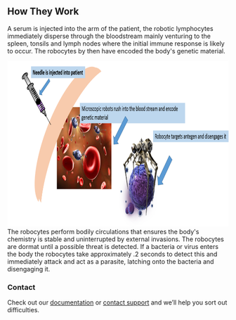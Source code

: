 ## How They Work

A serum is injected into the arm of the patient, the robotic lymphocytes immediately disperse through the bloodstream mainly venturing to the spleen, tonsils and lymph nodes where the initial immune response is likely to occur. The robocytes by then have encoded the body's genetic material.
<html>
<body>

<img src="img/Picture2.png" alt="HTW" width="850" height="377">

</body>
</html> 
The robocytes perform bodily circulations that ensures the body's chemistry is stable and uninterrupted by external invasions. The robocytes are dormat until a possible threat is detected. If a bacteria or virus enters the body the robocytes take approximately .2 seconds to detect this and immediately attack and act as a parasite, latching onto the bacteria and disengaging it.




### Contact

 Check out our [documentation](https://www.cdc.gov/
) or [contact support](https://github.com/TruthSerum/truthserum.github.io/blob/master/Faq.md) and we’ll help you sort out difficulties.
